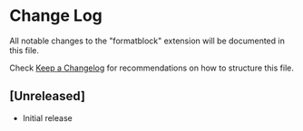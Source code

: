 # Change Log

All notable changes to the "formatblock" extension will be documented in this file.

Check [Keep a Changelog](http://keepachangelog.com/) for recommendations on how to structure this file.

## [Unreleased]

- Initial release